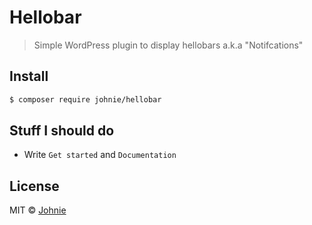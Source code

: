 # Hellobar

> Simple WordPress plugin to display hellobars a.k.a "Notifcations"

## Install

```sh
$ composer require johnie/hellobar
```

## Stuff I should do

* Write `Get started` and `Documentation`

## License

MIT © [Johnie](http://johnie.se)
